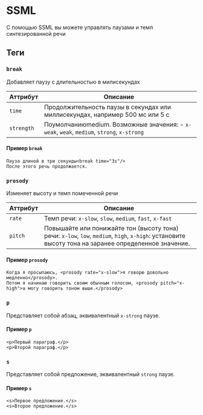 # SSML

С помощью SSML вы можете управлять паузами и темп синтезированной речи

## Теги

### `break`

Добавляет паузу с длительностью в милисекундах

| Аттрибут   | Описание                                                                                  |
| ---------- | ----------------------------------------------------------------------------------------- |
| `time`     | Продолжительность паузы в секундах или миллисекундах, например 500 мс или 5 с             |
| `strength` | Поумолчаниюmedium. Возможные значения: - `x-weak`, `weak`, `medium`, `strong`, `x-strong` |

#### Пример `break`

```text
Пауза длиной в три секунды<break time="3s"/>
После этого речь продолжается.
```

### `prosody`

Изменяет высоту и темп помеченной речи

| Аттрибут | Описание                                                                                                                                             |
| -------- | ---------------------------------------------------------------------------------------------------------------------------------------------------- |
| `rate`   | Темп речи: `x-slow`, `slow`, `medium`, `fast`, `x-fast`                                                                                              |
| `pitch`  | Повышайте или понижайте тон (высоту тона) речи: `x-low`, `low`, `medium`, `high`, `x-high`: установите высоту тона на заранее определенное значение. |

#### Пример `prosody`

```text
Когда я просыпаюсь, <prosody rate="x-slow">я говорю довольно медленно</prosody>.
Потом я начинаю говорить своим обычным голосом, <prosody pitch="x-high">а могу говорить тоном выше.</prosody>
```

### `p`

Представляет собой абзац, эквивалентный `x-strong` паузе.

#### Пример `p`

```text
<p>Первый параграф.</p>       
<p>Второй параграф.</p>
```

### `s`

Представляет собой предложение, эквивалентный `strong` паузе.

#### Пример `s`

```text
<s>Первое предложение.</s>
<s>Второе предложение.</s>
```
